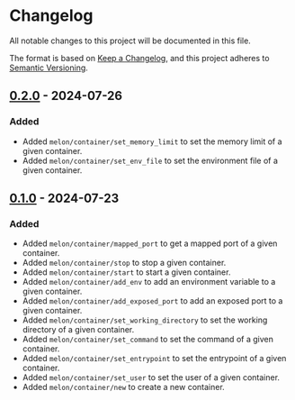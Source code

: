# Changelog

All notable changes to this project will be documented in this file.

The format is based on [Keep a Changelog](https://keepachangelog.com/en/1.1.0/), and this project adheres to
[Semantic Versioning](https://semver.org/spec/v2.0.0.html).

## [0.2.0] - 2024-07-26

### Added

-   Added `melon/container/set_memory_limit` to set the memory limit of a given container.
-   Added `melon/container/set_env_file` to set the environment file of a given container.

## [0.1.0] - 2024-07-23

### Added

-   Added `melon/container/mapped_port` to get a mapped port of a given container.
-   Added `melon/container/stop` to stop a given container.
-   Added `melon/container/start` to start a given container.
-   Added `melon/container/add_env` to add an environment variable to a given container.
-   Added `melon/container/add_exposed_port` to add an exposed port to a given container.
-   Added `melon/container/set_working_directory` to set the working directory of a given container.
-   Added `melon/container/set_command` to set the command of a given container.
-   Added `melon/container/set_entrypoint` to set the entrypoint of a given container.
-   Added `melon/container/set_user` to set the user of a given container.
-   Added `melon/container/new` to create a new container.

[unreleased]: https://github.com/patrik-kuehl/melon/compare/v0.2.0...HEAD
[0.2.0]: https://github.com/patrik-kuehl/melon/compare/v0.1.0...v0.2.0
[0.1.0]: https://github.com/patrik-kuehl/melon/releases/tag/v0.1.0
